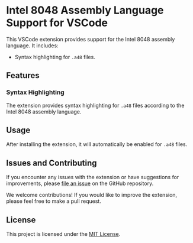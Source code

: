 # Intel 8048 Assembly Language Support for VSCode

This VSCode extension provides support for the Intel 8048 assembly language. It includes:

- Syntax highlighting for `.a48` files.

## Features

### Syntax Highlighting

The extension provides syntax highlighting for `.a48` files according to the Intel 8048 assembly language.

## Usage

After installing the extension, it will automatically be enabled for `.a48` files.

## Issues and Contributing

If you encounter any issues with the extension or have suggestions for improvements, please [file an issue](https://github.com/YourGitHubUsername/YourRepository/issues) on the GitHub repository.

We welcome contributions! If you would like to improve the extension, please feel free to make a pull request.

## License

This project is licensed under the [MIT License](LICENSE).
